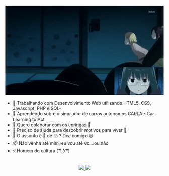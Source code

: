 ![Alt Text](https://github.com/AugustMatt/AugustMatt/blob/main/Subarashi-low.gif)

<!--
**AugustMatt/AugustMatt** is a ✨ _special_ ✨ repository because its `README.md` (this file) appears on your GitHub profile.

Here are some ideas to get you started:

- 🔭 I’m currently working on ...
- 🌱 I’m currently learning ...
- 👯 I’m looking to collaborate on ...
- 🤔 I’m looking for help with ...
- 💬 Ask me about ...
- 📫 How to reach me: ...
- 😄 Pronouns: ...
- ⚡ Fun fact: ...
-->

- 🔭 Trabalhando com Desenvolvimento Web utilizando HTML5, CSS, Javascript, PHP e SQL-
- 🌱 Aprendendo sobre o simulador de carros autonomos CARLA - Car Learning to Act
- 👯 Quero colaborar com os coringas 🤡
- 🤔 Preciso de ajuda para descobrir motivos para viver 🐔
- 💬 O assunto é 🐔 de 🩳 ? Dxa comigo 😃
- 📫 Não venha até mim, eu vou até vc....ou não
- ⚡ Homem de cultura ( ͡° ͜ʖ ͡°)

<br>
<div align="center">
  <a href="https://github.com/AugustMatt">
    <img height="180em" src="https://github-readme-stats.vercel.app/api?username=AugustMatt&show_icons=true&theme=tokyonight&include_all_commits=true&count_private=true"/>
    <img height="180em" src="https://github-readme-stats.vercel.app/api/top-langs/?username=AugustMatt&layout=compact&langs_count=7&theme=tokyonight"/>
  </>
</div>
